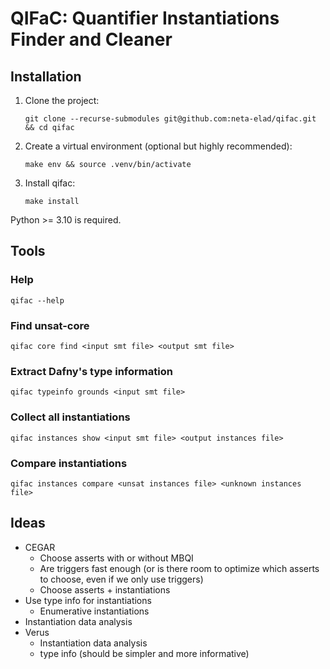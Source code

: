 # QIFaC: Quantifier Instantiations Finder and Cleaner

## Installation
1. Clone the project:
    ```shell
    git clone --recurse-submodules git@github.com:neta-elad/qifac.git && cd qifac
    ```
2. Create a virtual environment (optional but highly recommended):
    ```shell
   make env && source .venv/bin/activate
    ```
3. Install qifac:
    ```shell
   make install
    ```

Python >= 3.10 is required.

## Tools
### Help
```shell
qifac --help
```
### Find unsat-core
```shell
qifac core find <input smt file> <output smt file>
```

### Extract Dafny's type information
```shell
qifac typeinfo grounds <input smt file>
```

### Collect all instantiations
```shell
qifac instances show <input smt file> <output instances file>
```

### Compare instantiations
```shell
qifac instances compare <unsat instances file> <unknown instances file>
```

## Ideas
- CEGAR
  - Choose asserts with or without MBQI
  - Are triggers fast enough 
  (or is there room to optimize which asserts to choose, 
  even if we only use triggers)
  - Choose asserts + instantiations
- Use type info for instantiations
  - Enumerative instantiations
- Instantiation data analysis
- Verus
  - Instantiation data analysis
  - type info (should be simpler and more informative)
